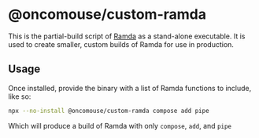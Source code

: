 # @oncomouse/custom-ramda

This is the partial-build script of [Ramda](https://github.com/ramda/ramda) as a stand-alone executable. It is used to create smaller, custom builds of Ramda for use in production.

## Usage

Once installed, provide the binary with a list of Ramda functions to include, like so:

```bash
npx --no-install @oncomouse/custom-ramda compose add pipe
```

Which will produce a build of Ramda with only `compose`, `add`, and `pipe`
